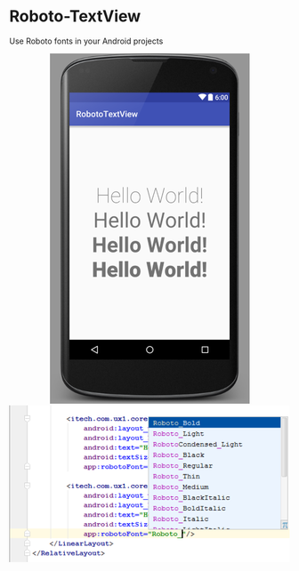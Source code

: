 # Roboto-TextView
Use Roboto fonts in your Android projects


<p align="center">
  <img src="https://github.com/RabaHub/Roboto-TextView/blob/master/screen.png"/>
  
  <img src="https://github.com/RabaHub/Roboto-TextView/blob/master/using.png"/>
</p>

